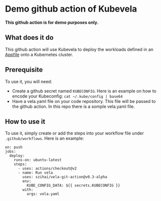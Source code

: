 # Demo github action of Kubevela

**This github action is for demo purposes only.**

## What does it do

This github action will use Kubevela to deploy the workloads defined in an [Appfile](https://github.com/oam-dev/kubevela/blob/master/docs/design/appfile-design.md) onto a Kubernetes cluster.

## Prerequisite

To use it, you will need:

* Create a github secret named `KUBECONFIG`. Here is an example on how to encode your Kubeconfig: `cat ~/.kube/config | base64`
* Have a vela.yaml file on your code repository. This file will be passed to the github action. In this repo there is a somple vela.yaml file.
  
## How to use it

To use it, simply create or add the steps into your workflow file under `.github/workflows`. Here is an example:
```
on: push
jobs:
  deploy:
    runs-on: ubuntu-latest
    steps:
      - uses: actions/checkout@v2
      - name: Run vela
        uses: szihai/vela-git-action@v0.3-alpha
        env:
          KUBE_CONFIG_DATA: ${{ secrets.KUBECONFIG }}
        with:
          args: vela.yaml
```
